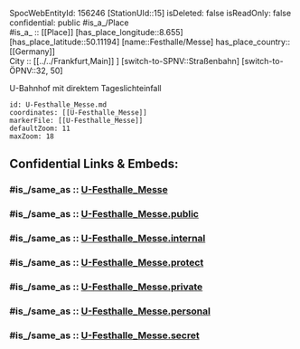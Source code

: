 ﻿---
location:
- 50.11194
- 8.655
mapmarker: subway
mapzoom:
- 8
- 18
tags:
- geo/station
type: Station
---

SpocWebEntityId: 156246
[StationUId::15] 
isDeleted: false
isReadOnly: false
confidential: public
#is_a_/Place  
#is_a_ :: [[Place]] 
[has_place_longitude::8.655] 
[has_place_latitude::50.11194] 
[name::Festhalle/Messe] 
has_place_country:: [[Germany]]  
City :: [[../../Frankfurt,Main]] ] 
[switch-to-SPNV::Straßenbahn] 
[switch-to-ÖPNV::32, 50] 

U-Bahnhof mit direktem Tageslichteinfall

```leaflet
id: U-Festhalle_Messe.md
coordinates: [[U-Festhalle_Messe]] 
markerFile: [[U-Festhalle_Messe]] 
defaultZoom: 11 
maxZoom: 18
```


## Confidential Links & Embeds: 

### #is_/same_as :: [U-Festhalle_Messe](U-Festhalle_Messe.md) 

### #is_/same_as :: [U-Festhalle_Messe.public](/_public/Earth/Continent/Europe/Europe~Central/Germany/Germany~West/Hessen/counties~Hessen/Frankfurt~Main/Stations-FFM~U/U-Festhalle_Messe.public.md) 

### #is_/same_as :: [U-Festhalle_Messe.internal](/_internal/Earth/Continent/Europe/Europe~Central/Germany/Germany~West/Hessen/counties~Hessen/Frankfurt~Main/Stations-FFM~U/U-Festhalle_Messe.internal.md) 

### #is_/same_as :: [U-Festhalle_Messe.protect](/_protect/Earth/Continent/Europe/Europe~Central/Germany/Germany~West/Hessen/counties~Hessen/Frankfurt~Main/Stations-FFM~U/U-Festhalle_Messe.protect.md) 

### #is_/same_as :: [U-Festhalle_Messe.private](/_private/Earth/Continent/Europe/Europe~Central/Germany/Germany~West/Hessen/counties~Hessen/Frankfurt~Main/Stations-FFM~U/U-Festhalle_Messe.private.md) 

### #is_/same_as :: [U-Festhalle_Messe.personal](/_personal/Earth/Continent/Europe/Europe~Central/Germany/Germany~West/Hessen/counties~Hessen/Frankfurt~Main/Stations-FFM~U/U-Festhalle_Messe.personal.md) 

### #is_/same_as :: [U-Festhalle_Messe.secret](/_secret/Earth/Continent/Europe/Europe~Central/Germany/Germany~West/Hessen/counties~Hessen/Frankfurt~Main/Stations-FFM~U/U-Festhalle_Messe.secret.md)

